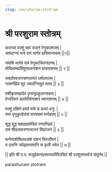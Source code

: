 ```yaml
---
slug: /parshuram-stotram
---
```


# श्री परशुराम स्तोत्रम्

कराभ्यां परशुं चापं दधानं रेणुकात्मजम् |<br />
जामदग्न्यं भजे रामं भार्गवं क्षत्रियान्तकम् ||१||

नमामि भार्गवं रामं रेणुकाचित्तनंदनम् |<br />
मोचिताम्बार्तिमुत्पातनाशनं क्षत्रनाशनम् || २ ||

भयार्तस्वजनत्राणतत्परं धर्मतत्परम् |<br />
गतवर्गप्रियं शूरं जमदग्निसुतं मतम् || ३ ||

वशीकृतमहादेवं दृप्तभूपकुलान्तकम् |<br />
तेजस्विनं कार्तवीर्यनाशनं भवनाशनम् || ४ ||

परशुं दक्षिणे हस्ते वामे च दधतं धनु: |<br />
रम्यं भृगुकुलोत्तंसं घनश्यामं मनोहरम् || ५ ||

शुद्धं बुद्धं महाप्रज्ञामंडितं रणपण्डितं |<br />
रामं श्रीदत्तकरुणाभाजनं विप्ररंजनं || ६ ||

मार्गणाशोषिताब्ध्यंशं पावनं चिरजीवनं |<br />
य एतानि जपेद्रामनामानि स कृती भवेत || ७ ||

|| इति श्री प.प. वासुदेवानंदसरस्वतीविरचितं श्री परशुरमस्तोत्रं संपूर्णम् ||

<span class='index-text'> parashuram stotram </span>